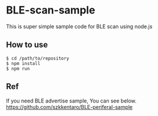 # BLE-scan-sample

This is super simple sample code for BLE scan using node.js

## How to use

```shell-session
$ cd /path/to/repository
$ npm install
$ npm run
```

## Ref

If you need BLE advertise sample, You can see below.
https://github.com/szkkentaro/BLE-periferal-sample
